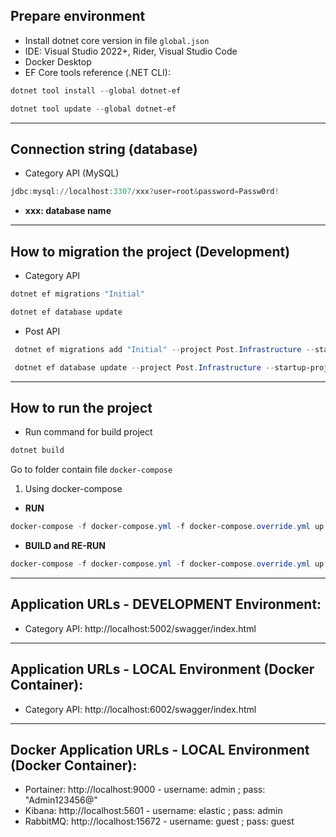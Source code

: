 ## Prepare environment

* Install dotnet core version in file `global.json`
* IDE: Visual Studio 2022+, Rider, Visual Studio Code
* Docker Desktop
* EF Core tools reference (.NET CLI):

```Powershell
dotnet tool install --global dotnet-ef
```

```Powershell
dotnet tool update --global dotnet-ef
```

---

## Connection string (database)

- Category API (MySQL)

```Powershell
jdbc:mysql://localhost:3307/xxx?user=root&password=Passw0rd!
```
- **xxx: database name**
---

## How to migration the project (Development)

- Category API

```Powershell
dotnet ef migrations "Initial"
```

```Powershell
dotnet ef database update
```

- Post API

```Powershell
 dotnet ef migrations add "Initial" --project Post.Infrastructure --startup-project Post.API
```

```Powershell
 dotnet ef database update --project Post.Infrastructure --startup-project Post.API
```

---

## How to run the project

- Run command for build project

```Powershell
dotnet build
```

Go to folder contain file `docker-compose`

1. Using docker-compose

- **RUN**

```Powershell (Only run)
docker-compose -f docker-compose.yml -f docker-compose.override.yml up -d --remove-orphans
```

- **BUILD and RE-RUN**

```Powershell (Build and run)
docker-compose -f docker-compose.yml -f docker-compose.override.yml up -d --build --remove-orphans
```

---

## Application URLs - DEVELOPMENT Environment:

- Category API: http://localhost:5002/swagger/index.html

---

## Application URLs - LOCAL Environment (Docker Container):

- Category API: http://localhost:6002/swagger/index.html

---

## Docker Application URLs - LOCAL Environment (Docker Container):

- Portainer: http://localhost:9000 - username: admin ; pass: "Admin123456@"
- Kibana: http://localhost:5601 - username: elastic ; pass: admin
- RabbitMQ: http://localhost:15672 - username: guest ; pass: guest
